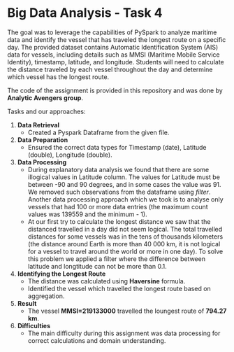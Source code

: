 # Big Data Analysis - Task 4 

The goal was to leverage the capabilities of PySpark to analyze maritime data and identify the vessel that has traveled the longest route on a specific day. The provided dataset contains Automatic Identification System (AIS) data for vessels, including details such as MMSI (Maritime Mobile Service Identity), timestamp, latitude, and longitude. Students will need to calculate the distance traveled by each vessel throughout the day and determine which vessel has the longest route.

The code of the assignment is provided in this repository and was done by **Analytic Avengers group**.

Tasks and our approaches:
1. **Data Retrieval**
   - Created a Pyspark Dataframe from the given file.
3. **Data Preparation**
   - Ensured the correct data types for Timestamp (date), Latitude (double), Longitude (double).
5. **Data Processing**
   - During explanatory data analysis we found that there are some illogical values in Latitude column. The values for Latitude must be between -90 and 90 degrees, and in some cases the value was 91. We removed such observations from the dataframe using _filter_. Another data processing approach which we took is to analyse only vessels that had 100 or more data entries (the maximum count values was 139559 and the minimum - 1).
   - At our first try to calculate the longest distance we saw that the distanced travelled in a day did not seem logical. The total travelled distances for some vessels was in the tens of thousands kilometers (the distance around Earth is more than 40 000 km, it is not logical for a vessel to travel around the world or more in one day). To solve this problem we applied a filter where the difference between latitude and longtitude can not be more than 0.1.
7. **Identifying the Longest Route**
   - The distance was calculated using **Haversine** formula.
   - Identified the vessel which travelled the longest route based on aggregation.
8. **Result**
   - The vessel **MMSI=219133000** travelled the loungest route of **794.27 km**. 
10. **Difficulties**
    - The main difficulty during this assignment was data processing for correct calculations and domain understanding.

